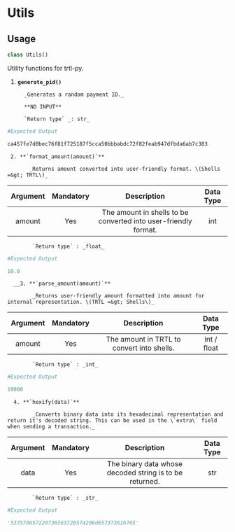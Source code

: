 # Utils

## Usage

```python
class Utils()
```

Utility functions for trtl-py.

1. **`generate_pid()`**

         _Generates a random payment ID._

         **NO INPUT**

         `Return type` _: str_

```python
#Expected Output

ca457fe7d0bec76f81f725187f5cca50bbbabdc72f82feab947dfbda6ab7c383
```

     2. **`format_amount(amount)`**

           _Returns amount converted into user-friendly format. \(Shells =&gt; TRTL\)_

| Argument | Mandatory | Description | Data Type |
| :---: | :---: | :---: | :---: |
| amount | Yes | The amount in shells to be converted into user-friendly format. | int |

            `Return type` : _float_

```python
#Expected Output

10.0
```

      __3. **`parse_amount(amount)`**

            _Returns user-friendly amount formatted into amount for internal representation. \(TRTL =&gt; Shells\)_

| Argument | Mandatory | Description | Data Type |
| :---: | :---: | :---: | :---: |
| amount | Yes | The amount in TRTL to convert into shells. | int / float |

            `Return type` : _int_

```python
#Expected Output

10000
```

      4. **`hexify(data)`** 

            _Converts binary data into its hexadecimal representation and return it's decoded string. This can be used in the \`extra\` field when sending a transaction._

| Argument | Mandatory | Description | Data Type |
| :---: | :---: | :---: | :---: |
| data | Yes | The binary data whose decoded string is to be returned. | str |

            `Return type` : _str_

```python
#Expected Output

'537570657220736563726574206d657373616765'
```

